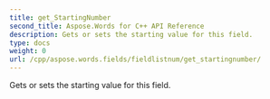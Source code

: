 ```yaml
---
title: get_StartingNumber
second_title: Aspose.Words for C++ API Reference
description: Gets or sets the starting value for this field. 
type: docs
weight: 0
url: /cpp/aspose.words.fields/fieldlistnum/get_startingnumber/
---
```


Gets or sets the starting value for this field. 


